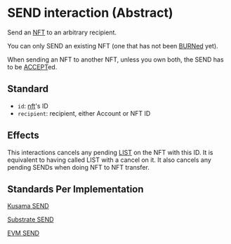 # SEND interaction (Abstract)

Send an [NFT](../entities/nft.md) to an arbitrary recipient.

You can only SEND an existing NFT (one that has not been [BURNed](burn.md) yet).

When sending an NFT to another NFT, unless you own both, the SEND has to be [ACCEPT](accept.md)ed.

## Standard
- `id`: [nft](../entity/nft.md)'s ID
- `recipient`: recipient, either Account or NFT ID

## Effects

This interactions cancels any pending [LIST](list.md) on the NFT with this ID. It is equivalent to
having called LIST with a cancel on it. It also cancels any pending SENDs when doing NFT to NFT
transfer.

## Standards Per Implementation

[Kusama SEND](../../kusama/interactions/send.md)

[Substrate SEND](../../substrate/interactions/send.md)

[EVM SEND](../../evm/interactions/send.md)
